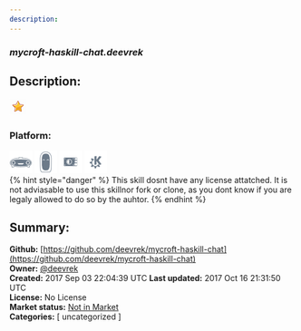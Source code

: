 ```yaml
---
description: 
---
```


### _mycroft-haskill-chat.deevrek_  
## Description:  
  
  
![](../.gitbook/assets/star.png)  
  
### Platform:  
 ![Mark I](../.gitbook/assets/mark-1-icon.png)  ![Mark II](../.gitbook/assets/mark-2-icon.png)  ![Picroft](../.gitbook/assets/picroft-icon.png)  ![plasmoid](../.gitbook/assets/kde.png)   
{% hint style="danger" %}
This skill dosnt have any license attatched. It is not adviasable to use this skillnor fork or clone, as you dont know if you are legaly allowed to do so by the auhtor.
{% endhint %}
  
## Summary:  
**Github:** [https://github.com/deevrek/mycroft-haskill-chat](https://github.com/deevrek/mycroft-haskill-chat)  
**Owner:** [@deevrek](https://github.com/deevrek)  
**Created:** 2017 Sep 03 22:04:39 UTC  **Last updated:** 2017 Oct 16 21:31:50 UTC  
**License:** No License  
**Market status:** [Not in Market](https://market.mycroft.ai/skill/)  
**Categories:** [ uncategorized ]   
